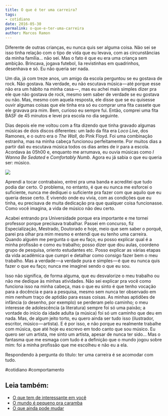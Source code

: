 ```yaml
---
title: O que é ter uma carreira?
tags:
- cotidiano
date: 2016-05-30
permalink: o-que-e-ter-uma-carreira
author: Marcos Ramon
---
```

Diferente de outras crianças, eu nunca quis ser alguma coisa. Não sei se isso tinha relação com o tipo de vida que eu levava, com as circunstâncias da minha família… não sei. Mas o fato é que eu era uma criança sem ambição. Brincava, jogava futebol, lia revistinhas em quadrinhos, desenhava e só. Eu não queria ser nada.

Um dia, já com treze anos, um amigo da escola perguntou se eu gostava de rock. Não gostava. Na verdade, eu não escutava música — até porque esse não era um hábito na minha casa — , mas eu achei mais simples dizer pra ele que não gostava de rock, mesmo sem saber de verdade se eu gostava ou não. Mas, mesmo com aquela resposta, ele disse que se eu quisesse ouvir algumas coisas que ele tinha era só eu comprar uma fita cassete que ele gravava pra mim. Bem, curioso eu sempre fui. Então, comprei uma fita BASF de 45 minutos e levei pra escola no dia seguinte.

Dias depois ele me voltou com a fita dizendo que tinha gravado algumas músicas de dois discos diferentes: um lado da fita era _Loco Live_, dos Ramones, e o outro era o _The Wall_, do Pink Floyd. Foi uma combinação estranha, mas na minha cabeça funcionou perfeitamente. Por muitos dias a partir dali eu escutava música todos os dias antes de ir para a escola. Acordava às 05h00 e, enquanto me arrumava, eu ouvia músicas como _I Wanna Be Sedated_ e _Comfortably Numb._ Agora eu já sabia o que eu queria ser: músico.

![](https://cdn-images-1.medium.com/max/600/1*rEu8HQcNw6wcFUGkrVCXgA.jpeg)

Aprendi a tocar contrabaixo, entrei pra uma banda e acreditei que tudo podia dar certo. O problema, no entanto, é que eu nunca me esforcei o suficiente, nunca me dediquei o suficiente pra fazer com que aquilo que eu queria desse certo. E vivendo onde eu vivia, com as condições que eu tinha, eu precisava de muita dedicação pra que qualquer coisa funcionasse. Como você imagina, a vida de músico não deu certo.

Acabei entrando pra Universidade porque era importante e me tornei professor porque precisava trabalhar. Passei em concurso, fiz Especialização, Mestrado, Doutorado e hoje, meio que sem saber o porquê, parei pra olhar pra mim mesmo e entendi que eu tenho uma carreira. Quando alguém me pergunta o que eu faço, eu posso explicar qual é a minha profissão e como eu trabalho; posso dizer que dou aulas, coordeno grupo de pesquisa, oriento estudantes etc. Posso explicar as várias etapas da vida acadêmica que cumpri e detalhar como consigo fazer bem o meu trabalho. Mas a verdade — a verdade pura e simples — é que eu nunca quis fazer o que eu faço; nunca me imaginei sendo o que eu sou.

Isso não significa, de forma alguma, que eu desvalorize o meu trabalho ou não me dedique às minhas atividades. Não sei explicar pra você como funciona isso na minha cabeça, mas o que eu sinto é que tenho vocação para a docência e para a pesquisa, mesmo sem nunca ter observado em mim nenhum traço de aptidão para essas coisas. As minhas aptidões de infância (o desenho, por exemplo) se perderam pelo caminho; o meu interesse de adolescência (a literatura) sempre foi só uma paixão; a vontade do início da idade adulta (a música) foi só um caminho que deu em nada. Mas, de algum jeito torto, eu quero ainda ser tudo isso (ilustrador, escritor, músico — artista). E é por isso, e não porque eu realmente trabalhe com música, que até hoje eu escrevo em todo canto que sou músico. Eu quero ser um artista, me sinto um artista, apesar de nunca ter sido… Mas o fantasma que me esmaga com tudo é a definição que o mundo jogou sobre mim: foi a minha profissão que me escolheu e não eu a ela.

Respondendo à pergunta do título: ter uma carreira é se acomodar com tudo.


#cotidiano #comportamento<div class="leia-tambem" markdown="1">
## Leia também:

- <a href="/o-que-tem-de-interessante-em-voce">O que tem de interessante em você</a>
- <a href="/o-mundo-e-pequeno-pra-caramba">O mundo é pequeno pra caramba</a>
- <a href="/o-que-ainda-pode-mudar">O que ainda pode mudar</a>
</div>